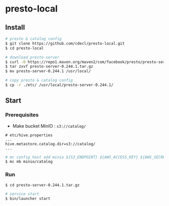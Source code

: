 # presto-local

## Install 

```sh
# presto & catalog config 
$ git clone https://github.com/cdecl/presto-local.git
$ cd presto-local

# download presto-server 
$ curl -O https://repo1.maven.org/maven2/com/facebook/presto/presto-server/0.244.1/presto-server-0.244.1.tar.gz
$ tar zxvf presto-server-0.244.1.tar.gz
$ mv presto-server-0.244.1 /usr/local/

# copy presto & catalog config 
$ cp -r ./etc/ /usr/local/presto-server-0.244.1/
```

## Start 

### Prerequisites
- Make bucket MinIO : `s3://catalog/`

```config
# etc/hive.properties
...
hive.metastore.catalog.dir=s3://catalog/
...
```

```sh
# mc config host add minio ${S3_ENDPOINT} ${AWS_ACCESS_KEY} ${AWS_SECRET_KEY}
$ mc mb minio/catalog
```

### Run

```sh
$ cd presto-server-0.244.1.tar.gz

# service start
$ bin/launcher start
```

